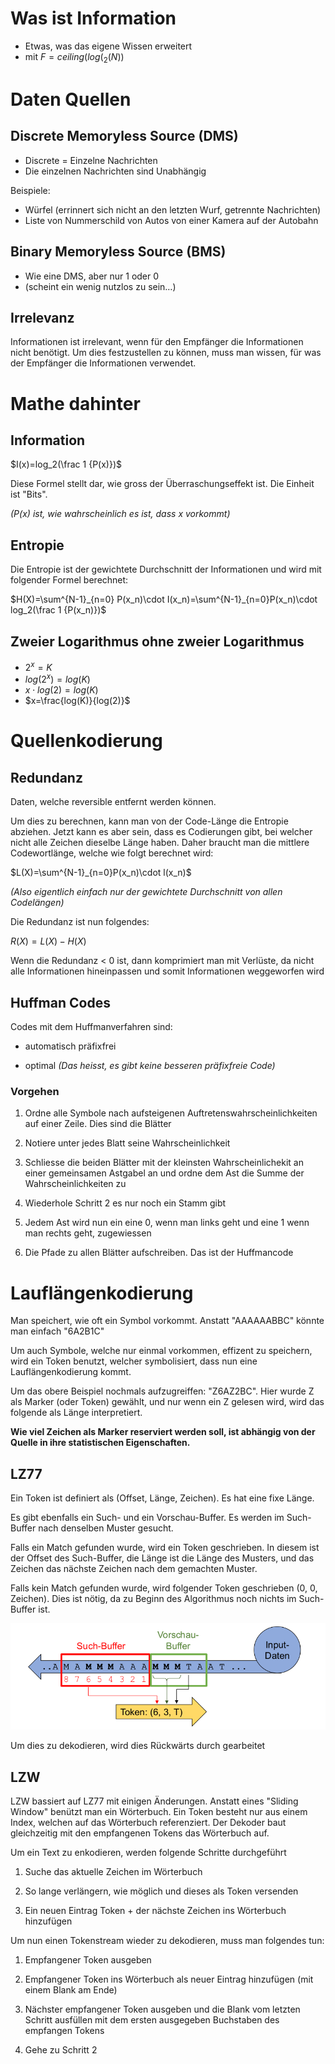 # Was ist Information

- Etwas, was das eigene Wissen erweitert
- mit $F=ceiling(log(_2(N))$

# Daten Quellen

## Discrete Memoryless Source (DMS)

- Discrete = Einzelne Nachrichten
- Die einzelnen Nachrichten sind Unabhängig

Beispiele:

- Würfel (errinnert sich nicht an den letzten Wurf, getrennte Nachrichten)
- Liste von Nummerschild von Autos von einer Kamera auf der Autobahn

## Binary Memoryless Source (BMS)

- Wie eine DMS, aber nur 1 oder 0
- (scheint ein wenig nutzlos zu sein…)

## Irrelevanz

Informationen ist irrelevant, wenn für den Empfänger die Informationen nicht benötigt. Um dies festzustellen zu können, muss man wissen, für was der Empfänger die Informationen verwendet.

# Mathe dahinter

## Information

$I(x)=log_2(\frac 1 {P(x)})$

Diese Formel stellt dar, wie gross der Überraschungseffekt ist. Die Einheit ist "Bits". 

*($P(x)$ ist, wie wahrscheinlich es ist, dass x vorkommt)*

## Entropie

Die Entropie ist der gewichtete Durchschnitt der Informationen und wird mit folgender Formel berechnet:

$H(X)=\sum^{N-1}_{n=0} P(x_n)\cdot I(x_n)=\sum^{N-1}_{n=0}P(x_n)\cdot log_2(\frac 1 {P(x_n)})$

## Zweier Logarithmus ohne zweier Logarithmus

- $2^x=K$
- $log(2^x)=log(K)$
- $x\cdot log(2)=log(K)$
- $x=\frac{log(K)}{log(2)}$

# Quellenkodierung

## Redundanz

Daten, welche reversible entfernt werden können. 

Um dies zu berechnen, kann man von der Code-Länge die Entropie abziehen. Jetzt kann es aber sein, dass es Codierungen gibt, bei welcher nicht alle Zeichen dieselbe Länge haben. Daher braucht man die mittlere Codewortlänge, welche wie folgt berechnet wird:

$L(X)=\sum^{N-1}_{n=0}P(x_n)\cdot l(x_n)$

*(Also eigentlich einfach nur der gewichtete Durchschnitt von allen Codelängen)*

Die Redundanz ist nun folgendes:

$R(X)=L(X)-H(X)$

Wenn die Redundanz < 0 ist, dann komprimiert man mit Verlüste, da nicht alle Informationen hineinpassen und somit Informationen weggeworfen wird

## Huffman Codes

Codes mit dem Huffmanverfahren sind:

- automatisch präfixfrei

- optimal *(Das heisst, es gibt keine besseren präfixfreie Code)*

### Vorgehen

1. Ordne alle Symbole nach aufsteigenen Auftretenswahrscheinlichkeiten auf einer Zeile. Dies sind die Blätter

2. Notiere unter jedes Blatt seine Wahrscheinlichkeit

3. Schliesse die beiden Blätter mit der kleinsten Wahrscheinlichekit an einer gemeinsamen Astgabel an und ordne dem Ast die Summe der Wahrscheinlichkeiten zu

4. Wiederhole Schritt 2 es nur noch ein Stamm gibt

5. Jedem Ast wird nun ein eine 0, wenn man links geht und eine 1 wenn man rechts geht, zugewiessen

6. Die Pfade zu allen Blätter aufschreiben. Das ist der Huffmancode

# Lauflängenkodierung

Man speichert, wie oft ein Symbol vorkommt. Anstatt "AAAAAABBC" könnte man einfach "6A2B1C"

Um auch Symbole, welche nur einmal vorkommen, effizent zu speichern, wird ein Token benutzt, welcher symbolisiert, dass nun eine Lauflängenkodierung kommt.

Um das obere Beispiel nochmals aufzugreiffen: "Z6AZ2BC". Hier wurde Z als Marker (oder Token) gewählt, und nur wenn ein Z gelesen wird, wird das folgende als Länge interpretiert.

**Wie viel Zeichen als Marker reserviert werden soll, ist abhängig von der Quelle in ihre statistischen Eigenschaften.**

## LZ77

Ein Token ist definiert als (Offset, Länge, Zeichen). Es hat eine fixe Länge.

Es gibt ebenfalls ein Such- und ein Vorschau-Buffer. Es werden im Such-Buffer nach denselben Muster gesucht.

Falls ein Match gefunden wurde, wird ein Token geschrieben. In diesem ist der Offset des Such-Buffer, die Länge ist die Länge des Musters, und das Zeichen das nächste Zeichen nach dem gemachten Muster.

Falls kein Match gefunden wurde, wird folgender Token geschrieben (0, 0, Zeichen). Dies ist nötig, da zu Beginn des Algorithmus noch nichts im Such-Buffer ist.

![](res/2021-10-25-10-31-37-image.png)

Um dies zu dekodieren, wird dies Rückwärts durch gearbeitet

## LZW

LZW bassiert auf LZ77 mit einigen Änderungen. Anstatt eines "Sliding Window" benützt man ein Wörterbuch. Ein Token besteht nur aus einem Index, welchen auf das Wörterbuch referenziert. Der Dekoder baut gleichzeitig mit den empfangenen Tokens das Wörterbuch auf.

Um ein Text zu enkodieren, werden folgende Schritte durchgeführt

1. Suche das aktuelle Zeichen im Wörterbuch

2. So lange verlängern, wie möglich und dieses als Token versenden

3. Ein neuen Eintrag Token + der nächste Zeichen ins Wörterbuch hinzufügen

Um nun einen Tokenstream wieder zu dekodieren, muss man folgendes tun:

1. Empfangener Token ausgeben

2. Empfangener Token ins Wörterbuch als neuer Eintrag hinzufügen (mit einem Blank am Ende)

3. Nächster empfangener Token ausgeben und die Blank vom letzten Schritt ausfüllen mit dem ersten ausgegeben Buchstaben des empfangen Tokens

4. Gehe zu Schritt 2